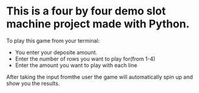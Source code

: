 # This is a four by four demo slot machine project made with Python.
To play this game from your terminal: 
  - You enter your deposite amount.
  - Enter the number of rows you want to play for(from 1-4)
  - Enter the amount you want to play with each line
 
 After taking the input fromthe user the game will automatically spin up and show you the results. 
